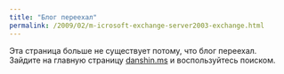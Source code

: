 ```yaml
---
title: "Блог переехал"
permalink: /2009/02/m-icrosoft-exchange-server2003-exchange.html
---
```

Эта страница больше не существует потому, что блог переехал. Зайдите на главную страницу [danshin.ms](http://danshin.ms) и воспользуйтесь поиском.